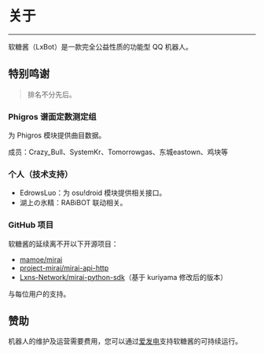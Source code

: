 # 关于

---

软糖酱（LxBot）是一款完全公益性质的功能型 QQ 机器人。

## 特别鸣谢
> 排名不分先后。

### Phigros 谱面定数测定组
为 Phigros 模块提供曲目数据。

成员：Crazy_Bull、SystemKr、Tomorrowgas、东城eastown、鸡块等

### 个人（技术支持）
- EdrowsLuo：为 osu!droid 模块提供相关接口。
- 湖上の氷精：RABiBOT 联动相关。

### GitHub 项目
软糖酱的延续离不开以下开源项目：
- [mamoe/mirai](https://github.com/mamoe/mirai)
- [project-mirai/mirai-api-http](https://github.com/project-mirai/mirai-api-http)
- [Lxns-Network/mirai-python-sdk](https://github.com/Lxns-Network/mirai-python-sdk)（基于 kuriyama 修改后的版本）

与每位用户的支持。

## 赞助
机器人的维护及运营需要费用，您可以通过[爱发电](https://afdian.net/@lxnssama)支持软糖酱的可持续运行。
